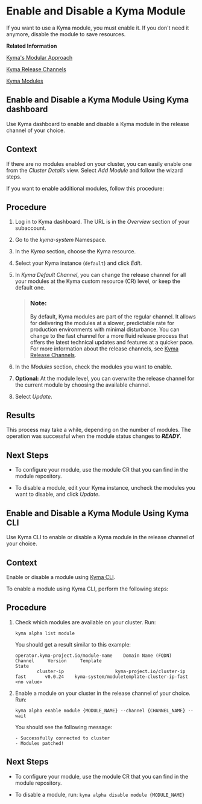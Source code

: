 <!-- loio1b548e9ad4744b978b8b595288b0cb5c -->

# Enable and Disable a Kyma Module

If you want to use a Kyma module, you must enable it. If you don't need it anymore, disable the module to save resources.

**Related Information**  


[Kyma's Modular Approach](../10-concepts/kyma-s-modular-approach-95a4101.md "With Kyma's modular approach, you can install only the modules you need, instead of a predefined set of components.")

[Kyma Release Channels](../10-concepts/kyma-s-modular-approach-95a4101.md#loio95a410144d7c449687c957da0cc43a0d__section_kyma_release_channels)

[Kyma Modules](../10-concepts/kyma-modules-0dda141.md "With Kyma's modular approach, you can install just the modules you need, instead of a predefined set of components.")

<a name="loio83744213890d4efe979d72ce706e1115"/>

<!-- loio83744213890d4efe979d72ce706e1115 -->

## Enable and Disable a Kyma Module Using Kyma dashboard

Use Kyma dashboard to enable and disable a Kyma module in the release channel of your choice.



<a name="loio83744213890d4efe979d72ce706e1115__context_mls_vrz_2xb"/>

## Context

If there are no modules enabled on your cluster, you can easily enable one from the *Cluster Details* view. Select *Add Module* and follow the wizard steps.

If you want to enable additional modules, follow this procedure:



<a name="loio83744213890d4efe979d72ce706e1115__steps_nls_vrz_2xb"/>

## Procedure

1.  Log in to Kyma dashboard. The URL is in the *Overview* section of your subaccount.

2.  Go to the *kyma-system* Namespace.

3.  In the *Kyma* section, choose the Kyma resource.

4.  Select your Kyma instance \(`default`\) and click *Edit*.

5.  In *Kyma Default Channel*, you can change the release channel for all your modules at the Kyma custom resource \(CR\) level, or keep the default one.

    > ### Note:  
    > By default, Kyma modules are part of the regular channel. It allows for delivering the modules at a slower, predictable rate for production environments with minimal disturbance. You can change to the fast channel for a more fluid release process that offers the latest technical updates and features at a quicker pace. For more information about the release channels, see [Kyma Release Channels](https://help.sap.com/docs/btp/sap-business-technology-platform-internal/kyma-s-modular-approach?locale=en-US&state=DRAFT&version=Internal#kyma-release-channels).

6.  In the *Modules* section, check the modules you want to enable.

7.  **Optional:** At the module level, you can overwrite the release channel for the current module by choosing the available channel.

8.  Select *Update*.




<a name="loio83744213890d4efe979d72ce706e1115__result_vlq_51k_3xb"/>

## Results

This process may take a while, depending on the number of modules. The operation was successful when the module status changes to ***READY***.



<a name="loio83744213890d4efe979d72ce706e1115__postreq_plv_fkz_2xb"/>

## Next Steps

-   To configure your module, use the module CR that you can find in the module repository.

-   To disable a module, edit your Kyma instance, uncheck the modules you want to disable, and click *Update*.


<a name="loio88a8e99e4be945398dae2baa69f8ad30"/>

<!-- loio88a8e99e4be945398dae2baa69f8ad30 -->

## Enable and Disable a Kyma Module Using Kyma CLI

Use Kyma CLI to enable or disable a Kyma module in the release channel of your choice.



<a name="loio88a8e99e4be945398dae2baa69f8ad30__context_rvd_zqz_2xb"/>

## Context

Enable or disable a module using [Kyma CLI](https://github.com/kyma-project/cli).

To enable a module using Kyma CLI, perform the following steps:



<a name="loio88a8e99e4be945398dae2baa69f8ad30__steps_svd_zqz_2xb"/>

## Procedure

1.  Check which modules are available on your cluster. Run:

    ```
    kyma alpha list module
    ```

    You should get a result similar to this example:

    ```
    operator.kyma-project.io/module-name    Domain Name (FQDN)         Channel     Version     Template                                      State
            cluster-ip                   kyma-project.io/cluster-ip    fast       v0.0.24    kyma-system/moduletemplate-cluster-ip-fast   <no value>
    ```

2.  Enable a module on your cluster in the release channel of your choice. Run:

    ```
    kyma alpha enable module {MODULE_NAME} --channel {CHANNEL_NAME} --wait
    ```

    You should see the following message:

    ```
    - Successfully connected to cluster
    - Modules patched!
    ```




<a name="loio88a8e99e4be945398dae2baa69f8ad30__postreq_edw_skz_2xb"/>

## Next Steps

-   To configure your module, use the module CR that you can find in the module repository.

-   To disable a module, run: `kyma alpha disable module {MODULE_NAME}` 


